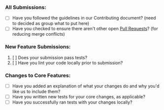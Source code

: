 ### All Submissions:

* [ ] Have you followed the guidelines in our Contributing document? (need to decided as group what to put here)
* [ ] Have you checked to ensure there aren't other open [Pull Requests](../../../pulls)? (for reducing merge conflicts)

### New Feature Submissions:

1. [ ] Does your submission pass tests?
2. [ ] Have you lint your code locally prior to submission? 

### Changes to Core Features:

* [ ] Have you added an explanation of what your changes do and why you'd like us to include them?
* [ ] Have you written new tests for your core changes, as applicable?
* [ ] Have you successfully ran tests with your changes locally?

